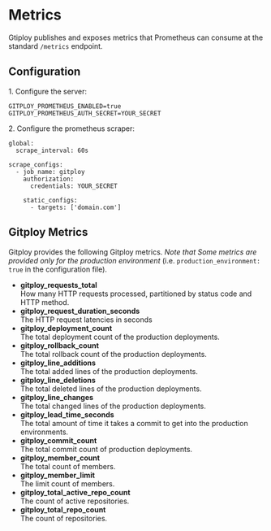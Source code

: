 # Metrics

Gtiploy publishes and exposes metrics that Prometheus can consume at the standard `/metrics` endpoint. 

## Configuration

1\. Configure the server:

```
GITPLOY_PROMETHEUS_ENABLED=true
GITPLOY_PROMETHEUS_AUTH_SECRET=YOUR_SECRET
```

2\. Configure the prometheus scraper:

```
global:
  scrape_interval: 60s

scrape_configs:
  - job_name: gitploy
    authorization:
      credentials: YOUR_SECRET

    static_configs:
      - targets: ['domain.com']
```

## Gitploy Metrics

Gitploy provides the following Gitploy metrics. *Note that Some metrics are provided only for the production environment* (i.e. `production_environment: true` in the configuration file).

* **gitploy_requests_total** <br/> How many HTTP requests processed, partitioned by status code and HTTP method.
* **gitploy_request_duration_seconds**<br/> The HTTP request latencies in seconds
* **gitploy_deployment_count** <br/> The total deployment count of the production deployments.
* **gitploy_rollback_count**<br/> The total rollback count of the production deployments.
* **gitploy_line_additions**<br/> The total added lines of the production deployments.
* **gitploy_line_deletions**<br/> The total deleted lines of the production deployments.
* **gitploy_line_changes**<br/> The total changed lines of the production deployments.
* **gitploy_lead_time_seconds**<br/> The total amount of time it takes a commit to get into the production environments.
* **gitploy_commit_count**<br/> The total commit count of production deployments.
* **gitploy_member_count**<br/> The total count of members.
* **gitploy_member_limit**<br/> The limit count of members.
* **gitploy_total_active_repo_count**<br/> The count of active repositories.
* **gitploy_total_repo_count**<br/> The count of repositories.
